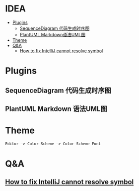 IDEA
=================

   * [Plugins](#plugins)
      * [SequenceDiagram 代码生成时序图](#sequencediagram-代码生成时序图)
      * [PlantUML Markdown语法UML图](#plantuml-markdown语法uml图)
   * [Theme](#theme)
   * [Q&amp;A](#qa)
      * [<a href="http://sbytestream.pythonanywhere.com/blog/How-to-fix-IntelliJ-cannot-resolve-symbol" rel="nofollow">How to fix IntelliJ cannot resolve symbol</a>](#how-to-fix-intellij-cannot-resolve-symbol)
      
# Plugins
## SequenceDiagram 代码生成时序图
## PlantUML Markdown 语法UML图

# Theme
```md
Editor –> Color Scheme –> Color Scheme Font
```

# Q&A
## [How to fix IntelliJ cannot resolve symbol](http://sbytestream.pythonanywhere.com/blog/How-to-fix-IntelliJ-cannot-resolve-symbol)
